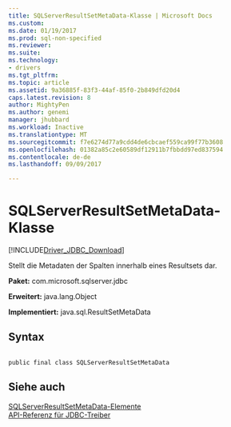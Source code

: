 ```yaml
---
title: SQLServerResultSetMetaData-Klasse | Microsoft Docs
ms.custom: 
ms.date: 01/19/2017
ms.prod: sql-non-specified
ms.reviewer: 
ms.suite: 
ms.technology:
- drivers
ms.tgt_pltfrm: 
ms.topic: article
ms.assetid: 9a36885f-83f3-44af-85f0-2b849dfd20d4
caps.latest.revision: 8
author: MightyPen
ms.author: genemi
manager: jhubbard
ms.workload: Inactive
ms.translationtype: MT
ms.sourcegitcommit: f7e6274d77a9cdd4de6cbcaef559ca99f77b3608
ms.openlocfilehash: 01382a85c2e60589df12911b7fbbdd97ed837594
ms.contentlocale: de-de
ms.lasthandoff: 09/09/2017

---
```

# <a name="sqlserverresultsetmetadata-class"></a>SQLServerResultSetMetaData-Klasse
[!INCLUDE[Driver_JDBC_Download](../../../includes/driver_jdbc_download.md)]

  Stellt die Metadaten der Spalten innerhalb eines Resultsets dar.  
  
 **Paket:** com.microsoft.sqlserver.jdbc  
  
 **Erweitert:** java.lang.Object  
  
 **Implementiert:** java.sql.ResultSetMetaData  
  
## <a name="syntax"></a>Syntax  
  
```  
  
public final class SQLServerResultSetMetaData  
```  
  
## <a name="see-also"></a>Siehe auch  
 [SQLServerResultSetMetaData-Elemente](../../../connect/jdbc/reference/sqlserverresultsetmetadata-members.md)   
 [API-Referenz für JDBC-Treiber](../../../connect/jdbc/reference/jdbc-driver-api-reference.md)  
  
  

